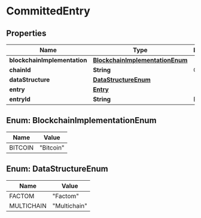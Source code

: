 
# CommittedEntry

## Properties
Name | Type | Description | Notes
------------ | ------------- | ------------- | -------------
**blockchainImplementation** | [**BlockchainImplementationEnum**](#BlockchainImplementationEnum) |  | 
**chainId** | **String** | Chain ID |  [optional]
**dataStructure** | [**DataStructureEnum**](#DataStructureEnum) |  | 
**entry** | [**Entry**](Entry.md) |  |  [optional]
**entryId** | **String** | Entry ID |  [optional]


<a name="BlockchainImplementationEnum"></a>
## Enum: BlockchainImplementationEnum
Name | Value
---- | -----
BITCOIN | &quot;Bitcoin&quot;


<a name="DataStructureEnum"></a>
## Enum: DataStructureEnum
Name | Value
---- | -----
FACTOM | &quot;Factom&quot;
MULTICHAIN | &quot;Multichain&quot;



